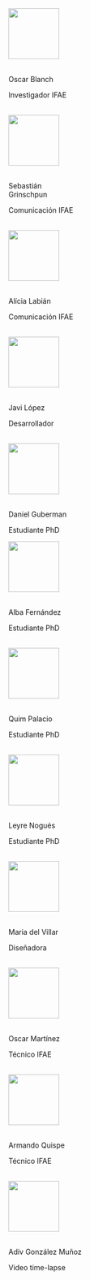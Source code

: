 <div class="row">
   <div class="col-md-3 col-xs-4">
      <img src="/img/people/blanch.png" class="image-responsive" width="100">
     <br><br>
     <p class="tagline">Oscar Blanch</p>
     <p class="description">Investigador IFAE</p>
     <br>
   </div>
   <div class="col-md-3 col-xs-4">
      <img src="/img/people/sebastian.png" class="image-responsive" width="100">
     <br><br>
     <p class="tagline">Sebastián <br>Grinschpun</p>
     <p class="description">Comunicación IFAE</p>
     <br>
   </div>
   <div class="col-md-3 col-xs-4">
      <img src="/img/people/alicia.png" class="image-responsive" width="100">
     <br><br>
     <p class="tagline">Alícia Labián</p>
     <p class="description">Comunicación IFAE</p>
     <br>
   </div>
   <div class="col-md-3 col-xs-4">
      <img src="/img/people/javi_lopez.jpg" class="image-responsive" width="100">
     <br><br>
     <p class="tagline">Javi López</p>
     <p class="description">Desarrollador</p>
     <br>
   </div>
 </div>

   <div class="row">
   <div class="col-md-3 col-xs-4">
      <img src="/img/people/daniel.png" class="image-responsive" width="100">
      <br><br>
     <p class="tagline">Daniel Guberman</p>
     <p class="description">Estudiante PhD</p>
   </div>
   <div class="col-md-3 col-xs-4">
      <img src="/img/people/alba.png" class="image-responsive" width="100">
      <br><br>
     <p class="tagline">Alba Fernández</p>
     <p class="description">Estudiante PhD</p>
     <br>
   </div>
   <div class="col-md-3 col-xs-4">
      <img src="/img/people/quim.png" class="image-responsive" width="100">
      <br><br>
      <p class="tagline">Quim Palacio</p>
      <p class="description">Estudiante PhD</p>
      <br>

   </div>
   <div class="col-md-3 col-xs-4">
      <img src="/img/people/leyre.png" class="image-responsive" width="100">
      <br><br>
      <p class="tagline">Leyre Nogués</p>
      <p class="description">Estudiante PhD</p>
      <br>
   </div>
   </div>



   <div class="row">
   <div class="col-md-3 col-xs-4">
      <img src="/img/people/delvillar.png" class="image-responsive" width="100">
       <br><br>
     <p class="tagline">Maria del Villar</p>
     <p class="description">Diseñadora</p>
     <br>
   </div>
   <div class="col-md-3 col-xs-4">
      <img src="/img/people/oscar_mart.png" class="image-responsive" width="100">
       <br><br>
     <p class="tagline">Oscar Martínez</p>
     <p class="description">Técnico IFAE</p>
     <br>
   </div>
   <div class="col-md-3 col-xs-4">
      <img src="/img/people/armando.png" class="image-responsive" width="100">
       <br><br>
     <p class="tagline">Armando Quispe</p>
     <p class="description">Técnico IFAE</p>
     <br>
   </div>
   <div class="col-md-3 col-xs-4">
      <img src="/img/people/adiv.png" class="image-responsive" width="100">
       <br><br>
     <p class="tagline">Adiv González Muñoz</p>
     <p class="description">Video time-lapse</p>
     <br>
   </div>
   </div>
